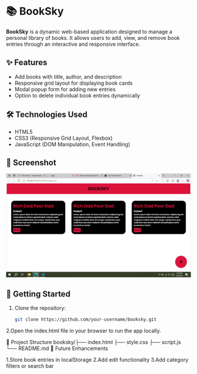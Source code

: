 # 📚 BookSky

**BookSky** is a dynamic web-based application designed to manage a personal library of books. It allows users to add, view, and remove book entries through an interactive and responsive interface.

## ✨ Features

- Add books with title, author, and description
- Responsive grid layout for displaying book cards
- Modal popup form for adding new entries
- Option to delete individual book entries dynamically

## 🛠️ Technologies Used

- HTML5
- CSS3 (Responsive Grid Layout, Flexbox)
- JavaScript (DOM Manipulation, Event Handling)

## 📸 Screenshot

![BookSky UI](./Screenshot.png)

## 🚀 Getting Started

1. Clone the repository:
   ```bash
   git clone https://github.com/your-username/booksky.git
2.Open the index.html file in your browser to run the app locally.

📂 Project Structure
   booksky/├── index.html
           ├── style.css
           ├── script.js
           └── README.md
📌 Future Enhancements

   1.Store book entries in localStorage
   2.Add edit functionality
   3.Add category filters or search bar
